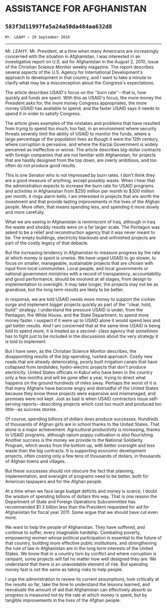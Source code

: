 # ASSISTANCE FOR AFGHANISTAN
## `583f3d11997fa5a24a50da484aa632d8`
`Mr. LEAHY — 29 September 2010`

---


Mr. LEAHY. Mr. President, at a time when many Americans are 
increasingly concerned with the situation in Afghanistan, I was 
interested in an investigative report on U.S. aid for Afghanistan in 
the August 2, 2010, issue of the Christian Science Monitor weekly 
magazine. The report describes several aspects of the U.S. Agency for 
International Development's approach to development in that country, 
and I want to take a minute to clarify what may be a misconception 
about the Congress's expectations.

The article describes USAID's focus on the ''burn rate''--that is, 
how quickly aid funds are spent. With this as USAID's focus, the more 
money the President asks for, the more money Congress appropriates, the 
more money USAID has available to spend, and the faster USAID says it 
needs to spend it in order to satisfy Congress.

The article gives examples of the mistakes and problems that have 
resulted from trying to spend too much, too fast, in an environment 
where security threats severely limit the ability of USAID to monitor 
the funds, where a large percentage of the population lives as though 
it were the 12th century, where corruption is pervasive, and where the 
Karzai Government is widely perceived as ineffective or worse. The 
article describes big-dollar contracts with foreign companies that are 
not familiar with Afghanistan, for projects that are hastily designed 
from the top down, are overly ambitious, and too often do not produce 
good results.

This is one Senator who is not impressed by burn rates. I don't think 
they are a good measure of anything, except possibly waste. When I hear 
that the administration expects to increase the burn rate for USAID 
programs and activities in Afghanistan from $250 million per month to 
$300 million per month, it rings alarm bells. I am interested in 
projects that are worth the investment and that provide lasting 
improvements in the lives of the Afghan people. More often, that means 
spending less, and spending it more slowly and more carefully.

What we are seeing in Afghanistan is reminiscent of Iraq, although in 
Iraq the waste and shoddy results were on a far larger scale. The 
Pentagon was asked to be a relief and reconstruction agency that it was 
never meant to be. The empty buildings, electricity blackouts and 
unfinished projects are part of the costly legacy of that debacle.

But the increasing tendency in Afghanistan to measure progress by the 
rate at which money is spent is unwise. We have urged USAID to go 
slower, to focus on smaller, manageable, sustainable projects that are 
chosen with input from local communities. Local people, and local 
governments or national government ministries with a record of 
transparency, accountability and good performance, should be involved 
at all stages, from design to implementation to oversight. It may take 
longer, the projects may not be as grandiose, but the long term results 
are likely to be better.

In response, we are told USAID needs more money to support the 
civilian surge and implement bigger projects quickly as part of the 
''clear, hold, build'' strategy. I understand the pressure USAID is 
under, from the Pentagon, the White House, and the State Department, to 
spend more money faster. I suspect if it were up to USAID alone it 
would spend less and get better results. And I am concerned that at the 
same time USAID is being told to spend more, it is treated as a second-
class agency that sometimes has to fight just to be included in the 
discussions about the very strategy it is told to implement.

But I have seen, as the Christian Science Monitor describes, the 
disappointing results of the big-spending, rushed approach. Costly new 
roads that are already deteriorating, poorly built irrigation canals 
that have collapsed from landslides, hydro-electric projects that don't 
produce electricity. United States officials in Kabul who have been in 
the country only a few months and will be gone after a year, trying to 
direct what happens on the ground hundreds of miles away. Perhaps the 
worst of it is that many Afghans have become angry and distrustful of 
the United States because they know these projects were expensive and 
mismanaged, and promises were not kept. Just as bad is when USAID 
contractors issue self-serving reports--describing projects which cost 
too much and produced too little--as success stories.

Of course, spending billions of dollars does produce successes. 
Hundreds of thousands of Afghan girls are in school thanks to the 
United States. That alone is a major achievement. Agricultural 
productivity is increasing, thanks to USAID programs, although opium 
poppy cultivation is also flourishing. Another success is the money we 
provide to the National Solidarity Program, which works from the bottom 
up, with better oversight and less waste than the big contracts. It is 
supporting economic development projects, often costing only a few tens 
of thousands of dollars, in thousands of Afghan towns and villages.

But these successes should not obscure the fact that planning, 
implementation, and oversight of programs need to be better, both for 
American taxpayers and for the Afghan people.

At a time when we face large budget deficits and money is scarce, I 
doubt the wisdom of spending billions of dollars this way. That is one 
reason the Department of State and Foreign Operations Subcommittee has 
recommended $1.3 billion less than the President requested for aid for 
Afghanistan for fiscal year 2011. Some argue that we should have cut 
even more.

We want to help the people of Afghanistan. They have suffered, and 
continue to suffer, every imaginable hardship. Combating poverty, 
empowering women whose political participation is essential to the 
future of that country, building more effective public institutions, 
and strengthening the rule of law in Afghanistan are in the long term 
interests of the United States. We know that in a country torn by 
conflict and where corruption is rampant, some projects will fail no 
matter how well designed they are. We understand that there is an 
unavoidable element of risk. But spending money fast is not the same as 
taking risks to help people.

I urge the administration to review its current assumptions, look 
critically at the results so far, take the time to understand the 
lessons learned, and reevaluate the amount of aid that Afghanistan can 
effectively absorb so progress is measured not by the rate at which 
money is spent, but by tangible improvements in the lives of the Afghan 
people.
